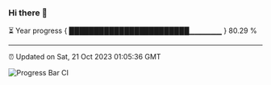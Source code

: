 ### Hi there 👋

⏳ Year progress { ████████████████████████▁▁▁▁▁▁ } 80.29 %

---

⏰ Updated on Sat, 21 Oct 2023 01:05:36 GMT

![Progress Bar CI](https://github.com/liununu/liununu/workflows/Progress%20Bar%20CI/badge.svg)
